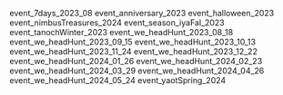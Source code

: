 event_7days_2023_08
event_anniversary_2023
event_halloween_2023
event_nimbusTreasures_2024
event_season_iyaFal_2023
event_tanochWinter_2023
event_we_headHunt_2023_08_18
event_we_headHunt_2023_09_15
event_we_headHunt_2023_10_13
event_we_headHunt_2023_11_24
event_we_headHunt_2023_12_22
event_we_headHunt_2024_01_26
event_we_headHunt_2024_02_23
event_we_headHunt_2024_03_29
event_we_headHunt_2024_04_26
event_we_headHunt_2024_05_24
event_yaotSpring_2024
